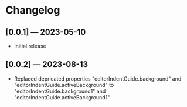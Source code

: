# Changelog

## [0.0.1] — 2023-05-10

- Initial release

## [0.0.2] — 2023-08-13

- Replaced depricated properties "editorIndentGuide.background" and "editorIndentGuide.activeBackground" to "editorIndentGuide.background1" and "editorIndentGuide.activeBackground1"
